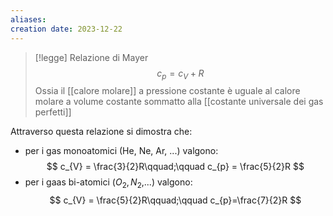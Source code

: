 ```yaml
---
aliases: 
creation date: 2023-12-22
---
```


>[!legge] Relazione di Mayer
>$$ c_{p} = c_{V} + R $$
>Ossia il [[calore molare]] a pressione costante è uguale al calore molare a volume costante sommatto alla [[costante universale dei gas perfetti]]


Attraverso questa  relazione si dimostra che:
- per i gas monoatomici (He, Ne, Ar, ...) valgono: $$ c_{V} = \frac{3}{2}R\qquad;\qquad c_{p} = \frac{5}{2}R $$
- per i gaas bi-atomici ($O_2, N_{2}$,...) valgono: $$ c_{V} = \frac{5}{2}R\qquad;\qquad c_{p}=\frac{7}{2}R $$